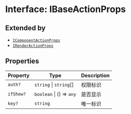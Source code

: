 # Interface: IBaseActionProps

## Extended by

- [`IComponentActionProps`](IComponentActionProps.md)
- [`IRenderActionProps`](IRenderActionProps.md)

## Properties

| Property | Type | Description |
| ------ | ------ | ------ |
| `auth?` | `string` \| `string`[] | 权限标识 |
| `ifShow?` | `boolean` \| () => `any` | 是否显示 |
| `key?` | `string` | 唯一标识 |
